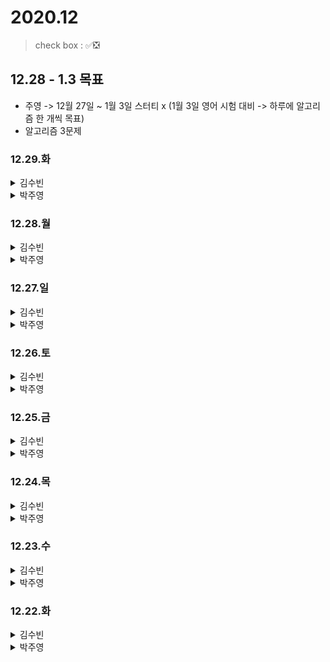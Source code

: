 # 2020.12

> check box : ✅❎

## 12.28 - 1.3 목표
- 주영 -> 12월 27일 ~ 1월 3일 스터티 x (1월 3일 영어 시험 대비 -> 하루에 알고리즘 한 개씩 목표)
- 알고리즘 3문제

### 12.29.화

<details>
<summary>김수빈</summary>

|Check|To Do|
|:---:|---|
||자바 기초 복습|
 
</details>

<details>
<summary>박주영</summary>

|Check|To Do|
|:---:|---|
||자바 기초 복습|
||롤플레이 공부|

</details>

### 12.28.월

<details>
<summary>김수빈</summary>

|Check|To Do|
|:---:|---|
||자바 기초 복습|
 
</details>

<details>
<summary>박주영</summary>

|Check|To Do|
|:---:|---|
|❎|알고리즘 1문제 -> 프로그래머스 풀기|
|✅|오픽 - 해변가기/공원가기|

</details>

### 12.27.일

<details>
<summary>김수빈</summary>

|Check|To Do|
|:---:|---|
|❎|데브옵스(DevOps)를 위한 쿠버네티스 마스터 Section 1|
|❎|스프링 입문 Section 4, 5|
 
</details>

<details>
<summary>박주영</summary>

|Check|To Do|
|:---:|---|
|✅|알고리즘 1문제 -> 프로그래머스 풀기|
|❎|devOps Section1.6~|

</details>

### 12.26.토

<details>
<summary>김수빈</summary>

|Check|To Do|
|:---:|---|
|✅|스프링 입문 Section 3|
|❎|데브옵스(DevOps)를 위한 쿠버네티스 마스터 Section 1.1~1.7|
|❎|알고리즘 1문제 (파이썬 Section6.4)|
|❎|파이썬 알고리즘 문제풀이 (코딩테스트 대비) Section6.4|
 
</details>

<details>
<summary>박주영</summary>

|Check|To Do|
|:---:|---|
|✅|알고리즘 1문제 -> 프로그래머스 풀기|
|✅|devOps Section1.1~1.5|
 
</details>

### 12.25.금

<details>
<summary>김수빈</summary>

|Check|To Do|
|:---:|---|
|✅|Virtual Box 설치 및 docker 설치|
|❎|스프링 입문 Section 3|
|✅|알고리즘 1문제 (파이썬 Section6.3)|
|✅|파이썬 알고리즘 문제풀이 (코딩테스트 대비) Section6.2, 6.3|
 
</details>

<details>
<summary>박주영</summary>

|Check|To Do|
|:---:|---|
|❎|알고리즘 1문제 -> 프로그래머스 풀기|
|❎|devOps Section1.1~1.5|
 
</details>

### 12.24.목

<details>
<summary>김수빈</summary>

|Check|To Do|
|:---:|---|
|✅|데브옵스(DevOps)를 위한 쿠버네티스 마스터 섹션 Section 0|
|✅|스프링 입문 Section 2|
|✅|알고리즘 1문제|
 
</details>

<details>
<summary>박주영</summary>

|Check|To Do|
|:---:|---|
|✅|유사도 알고리즘 정리 및 코드 update|
|✅|인프런 알고리즘 -> 섹션2 전체 풀기|
|✅|Virtual Box 설치 및 docker 설치|
 
</details>

### 12.23.수

<details>
<summary>김수빈</summary>

|Check|To Do|
|:---:|---|
|❎|데브옵스(DevOps)를 위한 쿠버네티스 마스터 Section 0|
|✅|스프링 입문 Section 1|
|❎|알고리즘 1문제|
|✅|프로젝트 회의 - 역할 분담 + 주제 선정|
 
</details>

<details>
<summary>박주영</summary>

|Check|To Do|
|:---:|---|
|✅|프로젝트 회의 -> 역할 분담 및 주제 지정|
|❎|유사도 알고리즘 정리 및 코드 update|
|❎|인프런 알고리즘 -> 섹션2 2문제 풀기|
 
</details>

### 12.22.화

<details>
<summary>김수빈</summary>

|Check|To Do|
|:---:|---|
|❎|데브옵스(DevOps)를 위한 쿠버네티스 마스터 Section 0|
|✅|스프링 입문 Section 0|
|✅|알고리즘 1문제|
|✅|DMP 과제|
|✅|WP 과제|
 
</details>

<details>
<summary>박주영</summary>

|Check|To Do|
|:---:|---|
|✅|데브옵스(DevOps)를 위한 쿠버네티스 마스터 섹션 => 0 듣고 공부하기|
|✅|파이썬 알고리즘 문제풀이 (코딩테스트 대비) => 0, 1, 2(2는 k번째 코드 작성) 듣고 공부하기|
|✅|알고리즘 문제 1 풀기 -> Inflearn 대체|
|❎|스프링 2일차, 3일차 노션, md파일 정리해서 git update|
|✅|Cloud run code update 및 노션에 정리|
 
</details>
